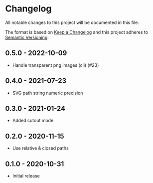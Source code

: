 # Changelog

All notable changes to this project will be documented in this file.

The format is based on [Keep a Changelog](http://keepachangelog.com/)
and this project adheres to [Semantic Versioning](http://semver.org/).

## 0.5.0 - 2022-10-09

* Handle transparent png images (cli) (#23)

## 0.4.0 - 2021-07-23

* SVG path string numeric precision

## 0.3.0 - 2021-01-24

* Added cutout mode

## 0.2.0 - 2020-11-15

* Use relative & closed paths

## 0.1.0 - 2020-10-31

* Initial release